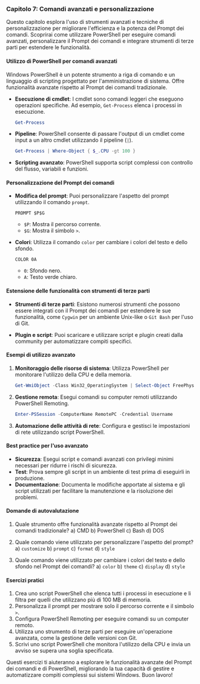### Capitolo 7: Comandi avanzati e personalizzazione

Questo capitolo esplora l'uso di strumenti avanzati e tecniche di personalizzazione per migliorare l'efficienza e la potenza del Prompt dei comandi. Scoprirai come utilizzare PowerShell per eseguire comandi avanzati, personalizzare il Prompt dei comandi e integrare strumenti di terze parti per estendere le funzionalità.

#### Utilizzo di PowerShell per comandi avanzati

Windows PowerShell è un potente strumento a riga di comando e un linguaggio di scripting progettato per l'amministrazione di sistema. Offre funzionalità avanzate rispetto al Prompt dei comandi tradizionale.

- **Esecuzione di cmdlet**: I cmdlet sono comandi leggeri che eseguono operazioni specifiche. Ad esempio, `Get-Process` elenca i processi in esecuzione.
  ```powershell
  Get-Process
  ```

- **Pipeline**: PowerShell consente di passare l'output di un cmdlet come input a un altro cmdlet utilizzando il pipeline (`|`).
  ```powershell
  Get-Process | Where-Object { $_.CPU -gt 100 }
  ```

- **Scripting avanzato**: PowerShell supporta script complessi con controllo del flusso, variabili e funzioni.

#### Personalizzazione del Prompt dei comandi

- **Modifica del prompt**: Puoi personalizzare l'aspetto del prompt utilizzando il comando `prompt`.
  ```batch
  PROMPT $P$G
  ```
  - `$P`: Mostra il percorso corrente.
  - `$G`: Mostra il simbolo `>`.

- **Colori**: Utilizza il comando `color` per cambiare i colori del testo e dello sfondo.
  ```batch
  COLOR 0A
  ```
  - `0`: Sfondo nero.
  - `A`: Testo verde chiaro.

#### Estensione delle funzionalità con strumenti di terze parti

- **Strumenti di terze parti**: Esistono numerosi strumenti che possono essere integrati con il Prompt dei comandi per estendere le sue funzionalità, come `Cygwin` per un ambiente Unix-like o `Git Bash` per l'uso di Git.

- **Plugin e script**: Puoi scaricare e utilizzare script e plugin creati dalla community per automatizzare compiti specifici.

#### Esempi di utilizzo avanzato

1. **Monitoraggio delle risorse di sistema**: Utilizza PowerShell per monitorare l'utilizzo della CPU e della memoria.
   ```powershell
   Get-WmiObject -Class Win32_OperatingSystem | Select-Object FreePhysicalMemory, TotalVisibleMemorySize
   ```

2. **Gestione remota**: Esegui comandi su computer remoti utilizzando PowerShell Remoting.
   ```powershell
   Enter-PSSession -ComputerName RemotePC -Credential Username
   ```

3. **Automazione delle attività di rete**: Configura e gestisci le impostazioni di rete utilizzando script PowerShell.

#### Best practice per l'uso avanzato

- **Sicurezza**: Esegui script e comandi avanzati con privilegi minimi necessari per ridurre i rischi di sicurezza.
- **Test**: Prova sempre gli script in un ambiente di test prima di eseguirli in produzione.
- **Documentazione**: Documenta le modifiche apportate al sistema e gli script utilizzati per facilitare la manutenzione e la risoluzione dei problemi.

#### Domande di autovalutazione

1. Quale strumento offre funzionalità avanzate rispetto al Prompt dei comandi tradizionale?
   a) CMD
   b) PowerShell
   c) Bash
   d) DOS

2. Quale comando viene utilizzato per personalizzare l'aspetto del prompt?
   a) `customize`
   b) `prompt`
   c) `format`
   d) `style`

3. Quale comando viene utilizzato per cambiare i colori del testo e dello sfondo nel Prompt dei comandi?
   a) `color`
   b) `theme`
   c) `display`
   d) `style`

#### Esercizi pratici

1. Crea uno script PowerShell che elenca tutti i processi in esecuzione e li filtra per quelli che utilizzano più di 100 MB di memoria.
2. Personalizza il prompt per mostrare solo il percorso corrente e il simbolo `>`.
3. Configura PowerShell Remoting per eseguire comandi su un computer remoto.
4. Utilizza uno strumento di terze parti per eseguire un'operazione avanzata, come la gestione delle versioni con Git.
5. Scrivi uno script PowerShell che monitora l'utilizzo della CPU e invia un avviso se supera una soglia specificata.

Questi esercizi ti aiuteranno a esplorare le funzionalità avanzate del Prompt dei comandi e di PowerShell, migliorando la tua capacità di gestire e automatizzare compiti complessi sui sistemi Windows. Buon lavoro!
